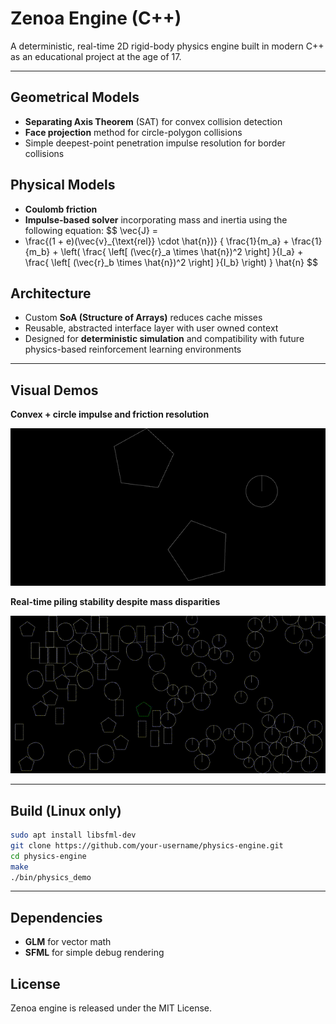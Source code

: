 # Zenoa Engine (C++)

A deterministic, real-time 2D rigid-body physics engine built in modern C++ as an educational project at the age of 17.

---

## Geometrical Models

- **Separating Axis Theorem** (SAT) for convex collision detection
- **Face projection** method for circle-polygon collisions
- Simple deepest-point penetration impulse resolution for border collisions

## Physical Models

- **Coulomb friction**
- **Impulse-based solver** incorporating mass and inertia using the following equation:
$$
\vec{J} =
- \frac{(1 + e)(\vec{v}_{\text{rel}} \cdot \hat{n})}
{
\frac{1}{m_a} + \frac{1}{m_b} +
\left( \frac{ \left[ (\vec{r}_a \times \hat{n})^2 \right] }{I_a} +
       \frac{ \left[ (\vec{r}_b \times \hat{n})^2 \right] }{I_b} \right)
} \hat{n}
$$


## Architecture

- Custom **SoA (Structure of Arrays)** reduces cache misses
- Reusable, abstracted interface layer with user owned context
- Designed for **deterministic simulation** and compatibility with future physics-based reinforcement learning environments

---

## Visual Demos

**Convex + circle impulse and friction resolution**

![convexcircle](media/convex_circle_impulse.gif)

**Real-time piling stability despite mass disparities**

![Piling stability under mass disparity](media/50convex_50circle.gif)

---

## Build (Linux only)

```sh
sudo apt install libsfml-dev
git clone https://github.com/your-username/physics-engine.git
cd physics-engine
make
./bin/physics_demo
```

---

## Dependencies

- **GLM** for vector math
- **SFML** for simple debug rendering

## License

Zenoa engine is released under the MIT License.
